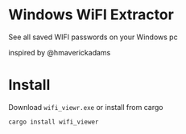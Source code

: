 # Windows WiFI Extractor

See all saved WIFI passwords on your Windows pc 

inspired by @hmaverickadams

# Install

Download `wifi_viewr.exe` or install from cargo

```bash
cargo install wifi_viewer
```
